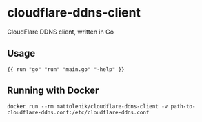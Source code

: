 # cloudflare-ddns-client
CloudFlare DDNS client, written in Go

## Usage
```
{{ run "go" "run" "main.go" "-help" }}
```

## Running with Docker
```
docker run --rm mattolenik/cloudflare-ddns-client -v path-to-cloudflare-ddns.conf:/etc/cloudflare-ddns.conf
```